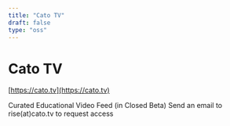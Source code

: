 ```yaml
---
title: "Cato TV"
draft: false
type: "oss"
---
```


# Cato TV

[https://cato.tv](https://cato.tv)

Curated Educational Video Feed (in Closed Beta) Send an email to rise(at)cato.tv to request access

